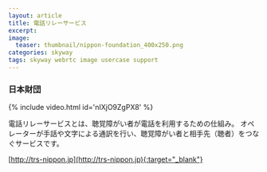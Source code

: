 ```yaml
---
layout: article
title: 電話リレーサービス
excerpt: 
image:
  teaser: thumbnail/nippon-foundation_400x250.png
categories: skyway
tags: skyway webrtc image usercase support
---
```


### 日本財団

{% include video.html id='nIXjO9ZgPX8' %}

電話リレーサービスとは、聴覚障がい者が電話を利用するための仕組み。
オペレーターが手話や文字による通訳を行い、聴覚障がい者と相手先（聴者）をつなぐサービスです。

[http://trs-nippon.jp](http://trs-nippon.jp){:target="_blank"}
